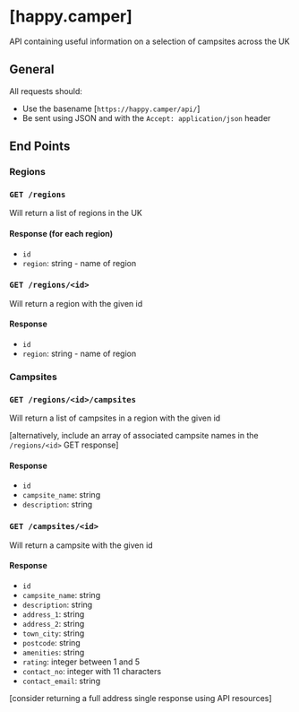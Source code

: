 # [happy.camper]
API containing useful information on a selection of campsites across the UK

## General

All requests should:
* Use the basename [`https://happy.camper/api/`]
* Be sent using JSON and with the `Accept: application/json` header

## End Points

### Regions

### `GET /regions`

Will return a list of regions in the UK

#### Response (for each region)

* `id`
* `region`: string - name of region

### `GET /regions/<id>`

Will return a region with the given id

#### Response

* `id`
* `region`: string - name of region

### Campsites

### `GET /regions/<id>/campsites`

Will return a list of campsites in a region with the given id

[alternatively, include an array of associated campsite names in the `/regions/<id>` GET response]

#### Response

* `id`
* `campsite_name`: string
* `description`: string

### `GET /campsites/<id>`

Will return a campsite with the given id

#### Response

* `id`
* `campsite_name`: string
* `description`: string
* `address_1`: string
* `address_2`: string
* `town_city`: string
* `postcode`: string
* `amenities`: string
* `rating`: integer between 1 and 5
* `contact_no`: integer with 11 characters
* `contact_email`: string

[consider returning a full address single response using API resources]
